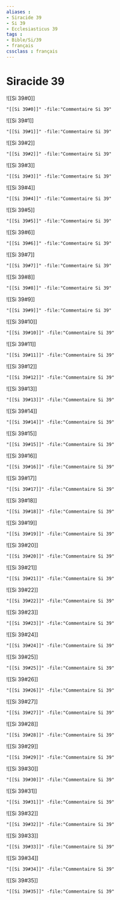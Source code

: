 ```yaml
---
aliases : 
- Siracide 39
- Si 39
- Ecclesiasticus 39
tags : 
- Bible/Si/39
- français
cssclass : français
---
```


# Siracide 39

![[Si 39#0]]

```query
"[[Si 39#0]]" -file:"Commentaire Si 39"
```

![[Si 39#1]]

```query
"[[Si 39#1]]" -file:"Commentaire Si 39"
```

![[Si 39#2]]

```query
"[[Si 39#2]]" -file:"Commentaire Si 39"
```

![[Si 39#3]]

```query
"[[Si 39#3]]" -file:"Commentaire Si 39"
```

![[Si 39#4]]

```query
"[[Si 39#4]]" -file:"Commentaire Si 39"
```

![[Si 39#5]]

```query
"[[Si 39#5]]" -file:"Commentaire Si 39"
```

![[Si 39#6]]

```query
"[[Si 39#6]]" -file:"Commentaire Si 39"
```

![[Si 39#7]]

```query
"[[Si 39#7]]" -file:"Commentaire Si 39"
```

![[Si 39#8]]

```query
"[[Si 39#8]]" -file:"Commentaire Si 39"
```

![[Si 39#9]]

```query
"[[Si 39#9]]" -file:"Commentaire Si 39"
```

![[Si 39#10]]

```query
"[[Si 39#10]]" -file:"Commentaire Si 39"
```

![[Si 39#11]]

```query
"[[Si 39#11]]" -file:"Commentaire Si 39"
```

![[Si 39#12]]

```query
"[[Si 39#12]]" -file:"Commentaire Si 39"
```

![[Si 39#13]]

```query
"[[Si 39#13]]" -file:"Commentaire Si 39"
```

![[Si 39#14]]

```query
"[[Si 39#14]]" -file:"Commentaire Si 39"
```

![[Si 39#15]]

```query
"[[Si 39#15]]" -file:"Commentaire Si 39"
```

![[Si 39#16]]

```query
"[[Si 39#16]]" -file:"Commentaire Si 39"
```

![[Si 39#17]]

```query
"[[Si 39#17]]" -file:"Commentaire Si 39"
```

![[Si 39#18]]

```query
"[[Si 39#18]]" -file:"Commentaire Si 39"
```

![[Si 39#19]]

```query
"[[Si 39#19]]" -file:"Commentaire Si 39"
```

![[Si 39#20]]

```query
"[[Si 39#20]]" -file:"Commentaire Si 39"
```

![[Si 39#21]]

```query
"[[Si 39#21]]" -file:"Commentaire Si 39"
```

![[Si 39#22]]

```query
"[[Si 39#22]]" -file:"Commentaire Si 39"
```

![[Si 39#23]]

```query
"[[Si 39#23]]" -file:"Commentaire Si 39"
```

![[Si 39#24]]

```query
"[[Si 39#24]]" -file:"Commentaire Si 39"
```

![[Si 39#25]]

```query
"[[Si 39#25]]" -file:"Commentaire Si 39"
```

![[Si 39#26]]

```query
"[[Si 39#26]]" -file:"Commentaire Si 39"
```

![[Si 39#27]]

```query
"[[Si 39#27]]" -file:"Commentaire Si 39"
```

![[Si 39#28]]

```query
"[[Si 39#28]]" -file:"Commentaire Si 39"
```

![[Si 39#29]]

```query
"[[Si 39#29]]" -file:"Commentaire Si 39"
```

![[Si 39#30]]

```query
"[[Si 39#30]]" -file:"Commentaire Si 39"
```

![[Si 39#31]]

```query
"[[Si 39#31]]" -file:"Commentaire Si 39"
```

![[Si 39#32]]

```query
"[[Si 39#32]]" -file:"Commentaire Si 39"
```

![[Si 39#33]]

```query
"[[Si 39#33]]" -file:"Commentaire Si 39"
```

![[Si 39#34]]

```query
"[[Si 39#34]]" -file:"Commentaire Si 39"
```

![[Si 39#35]]

```query
"[[Si 39#35]]" -file:"Commentaire Si 39"
```


